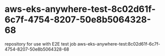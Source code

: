 # aws-eks-anywhere-test-8c02d61f-6c7f-4754-8207-50e8b5064328-68
repository for use with E2E test job aws-eks-anywhere-test:8c02d61f-6c7f-4754-8207-50e8b5064328-68
